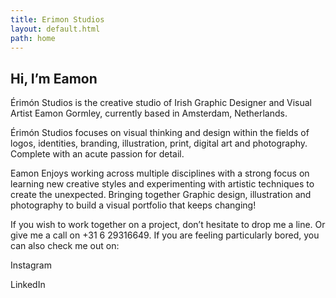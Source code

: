```yaml
---
title: Erimon Studios
layout: default.html
path: home
---
```


<h2>Hi, I’m Eamon</h2>

<p>Érimón Studios is the creative studio of Irish Graphic Designer and Visual Artist Eamon Gormley, currently based in Amsterdam, Netherlands.</p>

<p>Érimón Studios focuses on visual thinking and design within the fields of logos, identities, branding, illustration, print, digital art and photography. Complete with an acute passion for detail.</p>

<p>Eamon Enjoys working across multiple disciplines with a strong focus on learning new creative styles and experimenting with artistic techniques to create the unexpected. Bringing together Graphic design, illustration and photography to build a visual portfolio that keeps changing!</p>

<p>If you wish to work together on a project, don’t hesitate to drop me a line. Or give me a call on +31 6 29316649. If you are feeling particularly bored, you can also check me out on:</p>

<p>Instagram</p>

<p>LinkedIn</p>
